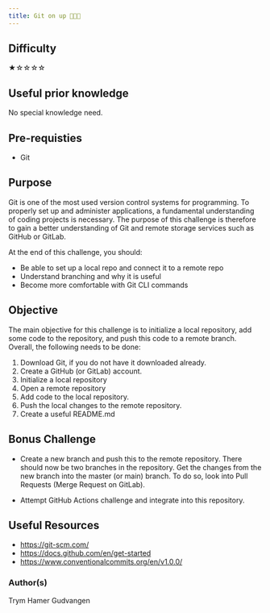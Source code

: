 ```yaml
---
title: Git on up 🪩💃🕺
---
```


## Difficulty
&#9733;&#9734;&#9734;&#9734;&#9734;

## Useful prior knowledge
No special knowledge need.

## Pre-requisties
- Git 

## Purpose
Git is one of the most used version control systems for programming. To properly set up and administer applications, a fundamental understanding of coding projects is necessary. The purpose of this challenge is therefore to gain a better understanding of Git and remote storage services such as GitHub or GitLab.

At the end of this challenge, you should:
- Be able to set up a local repo and connect it to a remote repo
- Understand branching and why it is useful
- Become more comfortable with Git CLI commands

## Objective
The main objective for this challenge is to initialize a local repository, add some code to the repository, and push this code to a remote branch. Overall, the following needs to be done:

1. Download Git, if you do not have it downloaded already.
2. Create a GitHub (or GitLab) account.
3. Initialize a local repository
4. Open a remote repository
5. Add code to the local repository.
6. Push the local changes to the remote repository.
7. Create a useful README.md


## Bonus Challenge
- Create a new branch and push this to the remote repository. There should now be two branches in the repository. Get the changes from the new branch into the master (or main) branch. To do so, look into Pull Requests (Merge Request on GitLab).

- Attempt GitHub Actions challenge and integrate into this repository.

## Useful Resources
- https://git-scm.com/
- https://docs.github.com/en/get-started
- https://www.conventionalcommits.org/en/v1.0.0/

### Author(s)
Trym Hamer Gudvangen
